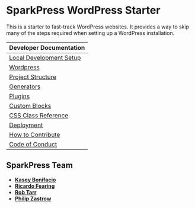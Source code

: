 # SparkPress WordPress Starter

This is a starter to fast-track WordPress websites. It provides a way to skip many of the steps required when setting up a WordPress installation.

| Developer Documentation                        |
| ---------------------------------------------- |
| [Local Development Setup](docs/development.md) |
| [Wordpress](docs/wordpress.md)                 |
| [Project Structure](docs/structure.md)         |
| [Generators](docs/generators.md)               |
| [Plugins](docs/plugins.md)                     |
| [Custom Blocks](docs/custom-blocks.md)         |
| [CSS Class Reference](docs/css.md)             |
| [Deployment](docs/deployment.md)               |
| [How to Contribute](docs/contributing.md)      |
| [Code of Conduct](docs/code-of-conduct.md)     |

## SparkPress Team

- **[Kasey Bonifacio](https://github.com/kaseybon)**
- **[Ricardo Fearing](https://github.com/rfearing)**
- **[Rob Tarr](https://github.com/robtarr)**
- **[Philip Zastrow](https://github.com/zastrow/)**
